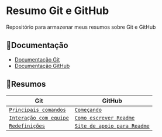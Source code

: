 
# Resumo Git e GitHub

Repositório para armazenar meus resumos sobre Git e GitHub
## 📑Documentação
- [Documentação Git](https://git-scm.com/docs)
- [Documentação GitHub](https://docs.github.com/pt)

## 📎Resumos

| Git | GitHub|
| ----- | ----- |
| [`Principais comandos`](https://git-scm.com/docs/git/pt_BR#_os_principais_comandos_porcelana) | [`Começando`](https://docs.github.com/pt/get-started) | 
| [`Interação com equipe`](https://git-scm.com/docs/git/pt_BR#_interagindo_com_os_outros) | [`Como escrever Readme`](https://docs.github.com/pt/get-started/writing-on-github/) | 
| [`Redefinições`](https://git-scm.com/docs/git/pt_BR#_redefina_restaure_e_reverta) | [`Site de apoio para Readme`](https://readme.so/pt/editor) | 
